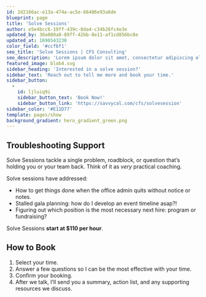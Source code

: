 ```yaml
---
id: 2d2166ac-e13a-474a-ac5e-66486e93a6de
blueprint: page
title: 'Solve Sessions'
author: e5e4bcc6-19ff-439c-8da4-c34b26fc4e3e
updated_by: 30a080a8-89ff-42bb-8e11-af1cd856bc8e
updated_at: 1696543230
color_field: '#ccfbf1'
seo_title: 'Solve Sessions | CFS Consulting'
seo_description: 'Lorem ipsum dolor sit amet, consectetur adipiscing elit, sed do eiusmod tempor incididunt ut labore et dolore magna aliqua.'
featured_image: blob4.svg
sidebar_heading: 'Interested in a solve session?'
sidebar_text: 'Reach out to tell me more and book your time.'
sidebar_button:
  -
    id: ljluiq9i
    sidebar_button_text: 'Book Now!'
    sidebar_button_link: 'https://savvycal.com/cfs/solvesession'
sidebar_color: '#E11D77'
template: pages/show
background_gradient: hero_gradient_green.png
---
```

## Troubleshooting Support

Solve Sessions tackle a single problem, roadblock, or question that’s holding you or your team back. Think of it as *very* practical coaching. 

Solve sessions have addressed:
- How to get things done when the office admin quits without notice or notes.
- Stalled gala planning: how do I develop an event timeline asap?!
- Figuring out which position is the most necessary next hire: program or fundraising?

Solve Sessions **start at $110 per hour**.

## How to Book
1. Select your time.
2. Answer a few questions so I can be the most effective with your time.
3. Confirm your booking.
4. After we talk, I’ll send you a summary, action list, and any supporting resources we discuss.